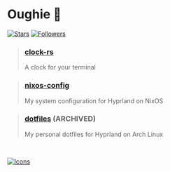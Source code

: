 # Oughie 🍉
[![Stars](https://img.shields.io/github/stars/Oughie)](https://github.com/Oughie/nixos-config/stargazers)
[![Followers](https://img.shields.io/github/followers/Oughie)](https://github.com/Oughie?tab=followers)

> ### [clock-rs](https://github.com/Oughie/clock-rs)
> A clock for your terminal


> ### [nixos-config](https://github.com/Oughie/nixos-config)
> My system configuration for Hyprland on NixOS

> ### [dotfiles](https://github.com/Oughie/dotfiles) (ARCHIVED)
> My personal dotfiles for Hyprland on Arch Linux

<br/>

[![Icons](https://skillicons.dev/icons?i=rust,nix,neovim,tauri,python,bun)](https://skillicons.dev)
